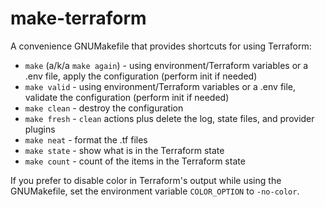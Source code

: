 # make-terraform

A convenience GNUMakefile that provides shortcuts for using Terraform:
* `make` (a/k/a `make again`) - using environment/Terraform variables or a .env file, apply the configuration (perform init if needed)
* `make valid` - using environment/Terraform variables or a .env file, validate the configuration (perform init if needed)
* `make clean` - destroy the configuration
* `make fresh` - `clean` actions plus delete the log, state files, and provider plugins
* `make neat` - format the .tf files
* `make state` - show what is in the Terraform state
* `make count` - count of the items in the Terraform state

If you prefer to disable color in Terraform's output while using the GNUMakefile, set the environment variable `COLOR_OPTION` to `-no-color`.
